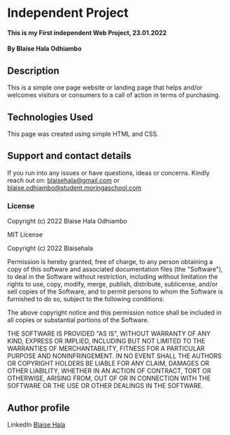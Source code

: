 # Independent Project
#### This is my First independent Web Project, 23.01.2022
#### By **Blaise Hala Odhiambo**
## Description
This is a simple one page website  or landing page that helps and/or welcomes visitors or consumers to a call of action in terms of purchasing.

## Technologies Used
This page was created using simple HTML and CSS.
## Support and contact details
If you run into any issues or have questions, ideas or concerns. Kindly reach out on:
blaisehala@gmail.com or blaise.odhiambo@student.moringaschool.com
### License

Copyright (c)   2022   Blaise Hala Odhiambo 


  
MIT License

Copyright (c) 2022 Blaisehala

Permission is hereby granted, free of charge, to any person obtaining a copy
of this software and associated documentation files (the "Software"), to deal
in the Software without restriction, including without limitation the rights
to use, copy, modify, merge, publish, distribute, sublicense, and/or sell
copies of the Software, and to permit persons to whom the Software is
furnished to do so, subject to the following conditions:

The above copyright notice and this permission notice shall be included in all
copies or substantial portions of the Software.

THE SOFTWARE IS PROVIDED "AS IS", WITHOUT WARRANTY OF ANY KIND, EXPRESS OR
IMPLIED, INCLUDING BUT NOT LIMITED TO THE WARRANTIES OF MERCHANTABILITY,
FITNESS FOR A PARTICULAR PURPOSE AND NONINFRINGEMENT. IN NO EVENT SHALL THE
AUTHORS OR COPYRIGHT HOLDERS BE LIABLE FOR ANY CLAIM, DAMAGES OR OTHER
LIABILITY, WHETHER IN AN ACTION OF CONTRACT, TORT OR OTHERWISE, ARISING FROM,
OUT OF OR IN CONNECTION WITH THE SOFTWARE OR THE USE OR OTHER DEALINGS IN THE
SOFTWARE.

## Author profile
LinkedIn [Blaise Hala](https://www.linkedin.com/in/blaise-hala-682aa511a/)
